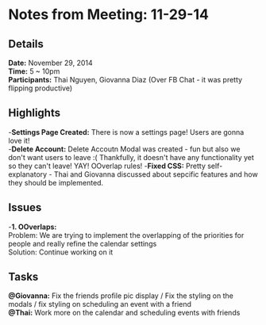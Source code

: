 Notes from Meeting: 11-29-14
============================

Details
-------
**Date:** November 29, 2014  
**Time:** 5 ~ 10pm   
**Participants:** Thai Nguyen, Giovanna Diaz (Over FB Chat - it was pretty flipping productive)


Highlights
----------
-**Settings Page Created:** There is now a settings page! Users are gonna love it!  
-**Delete Account:** Delete Accoutn Modal was created - fun but also we don't want users to leave :( Thankfully, it doesn't have any functionality yet so they can't leave! YAY! OOverlap rules!
-**Fixed CSS:** Pretty self-explanatory - Thai and Giovanna discussed about sepcific features and how they should be implemented.

Issues
------
-**1. OOverlaps:**  
Problem: We are trying to implement the overlapping of the priorities for people and really refine the calendar settings  
Solution: Continue working on it  

Tasks
-----
**@Giovanna:** Fix the friends profile pic display / Fix the styling on the modals / fix styling on scheduling an event with a friend  
**@Thai:** Work more on the calendar and scheduling events with friends  